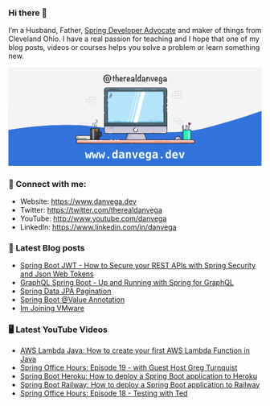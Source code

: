 ### Hi there 👋

I’m a Husband, Father, [Spring Developer Advocate](https://tanzu.vmware.com/developer/advocates/) and maker of things from Cleveland Ohio. I have a real passion for teaching and I hope that one of my blog posts, videos or courses helps you solve a problem or learn something new.

![Profile Header](./github_profile_header.png)

### 🤝 Connect with me:

- Website: https://www.danvega.dev
- Twitter: https://twitter.com/therealdanvega
- YouTube: http://www.youtube.com/danvega
- LinkedIn: https://www.linkedin.com/in/danvega

### 📝 Latest Blog posts

<!-- BLOG-POST-LIST:START -->
- [Spring Boot JWT - How to Secure your REST APIs with Spring Security and Json Web Tokens](https://www.danvega.dev/blog/2022/09/06/spring-security-jwt)
- [GraphQL Spring Boot - Up and Running with Spring for GraphQL](https://www.danvega.dev/blog/2022/05/17/spring-for-graphql)
- [Spring Data JPA Pagination](https://www.danvega.dev/blog/2022/05/12/spring-data-jpa-pagination)
- [Spring Boot @Value Annotation](https://www.danvega.dev/blog/2022/05/11/spring-boot-value-annotation)
- [Im Joining VMware](https://www.danvega.dev/blog/2022/01/24/im-joining-vmware)
<!-- BLOG-POST-LIST:END -->

### 🖥 Latest YouTube Videos

<!-- YOUTUBE:START -->
- [AWS Lambda Java: How to create your first AWS Lambda Function in Java](https://www.youtube.com/watch?v=MaHxZEBRcT4)
- [Spring Office Hours: Episode 19 - with Guest Host Greg Turnquist](https://www.youtube.com/watch?v=Mjq9g8hRaoI)
- [Spring Boot Heroku: How to deploy a Spring Boot application to Heroku](https://www.youtube.com/watch?v=lGtTOLKuvqs)
- [Spring Boot Railway: How to deploy a Spring Boot application to Railway](https://www.youtube.com/watch?v=5sVxvF47dcU)
- [Spring Office Hours: Episode 18 - Testing with Ted](https://www.youtube.com/watch?v=pZvpsHgba14)
<!-- YOUTUBE:END -->
